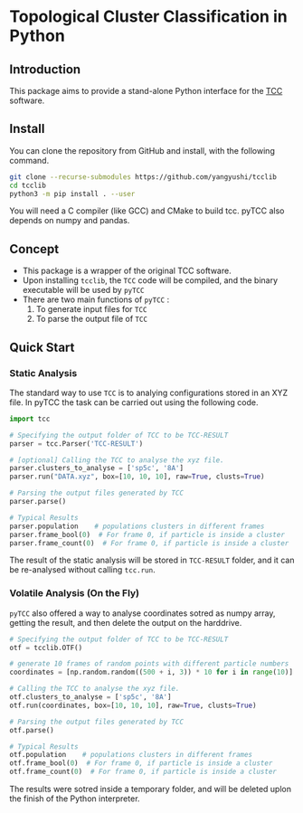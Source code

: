 # Topological Cluster Classification in Python


## Introduction

This package aims to provide a stand-alone Python interface for the [TCC](https://github.com/royallgroup/TCC) software.

## Install

You can clone the repository from GitHub and install, with the following command.

```sh
git clone --recurse-submodules https://github.com/yangyushi/tcclib
cd tcclib
python3 -m pip install . --user
```

You will need a C compiler (like GCC) and CMake to build tcc. pyTCC also depends on numpy and pandas.

## Concept

- This package is a wrapper of the original TCC software.
- Upon installing `tcclib`, the `TCC` code will be compiled, and the binary executable will be used by `pyTCC`
- There are two main functions of `pyTCC` :
  1. To generate input files for `TCC`
  2. To parse the output file of `TCC`

## Quick Start

### Static Analysis

The standard way to use `TCC` is to analying configurations stored in an XYZ file. In pyTCC the task can be carried out using the following code.

```python
import tcc

# Specifying the output folder of TCC to be TCC-RESULT
parser = tcc.Parser('TCC-RESULT')

# [optional] Calling the TCC to analyse the xyz file.
parser.clusters_to_analyse = ['sp5c', '8A']
parser.run("DATA.xyz", box=[10, 10, 10], raw=True, clusts=True)

# Parsing the output files generated by TCC
parser.parse()

# Typical Results
parser.population    # populations clusters in different frames
parser.frame_bool(0)  # For frame 0, if particle is inside a cluster
parser.frame_count(0)  # For frame 0, if particle is inside a cluster
```

The result of the static analysis will be stored in `TCC-RESULT` folder, and it can be re-analysed without calling `tcc.run`.

### Volatile Analysis (On the Fly)

`pyTCC` also offered a way to analyse coordinates sotred as numpy array, getting the result, and then delete the output on the harddrive.

```python
# Specifying the output folder of TCC to be TCC-RESULT
otf = tcclib.OTF()

# generate 10 frames of random points with different particle numbers
coordinates = [np.random.random((500 + i, 3)) * 10 for i in range(10)]

# Calling the TCC to analyse the xyz file.
otf.clusters_to_analyse = ['sp5c', '8A']
otf.run(coordinates, box=[10, 10, 10], raw=True, clusts=True)

# Parsing the output files generated by TCC
otf.parse()

# Typical Results
otf.population    # populations clusters in different frames
otf.frame_bool(0)  # For frame 0, if particle is inside a cluster
otf.frame_count(0)  # For frame 0, if particle is inside a cluster
```

The results were sotred inside a temporary folder, and will be deleted uplon the finish of the Python interpreter.
